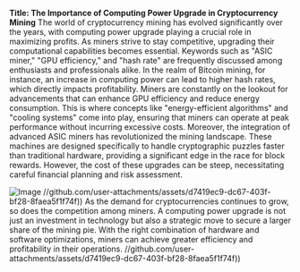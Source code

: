 **Title: The Importance of Computing Power Upgrade in Cryptocurrency Mining**
The world of cryptocurrency mining has evolved significantly over the years, with computing power upgrade playing a crucial role in maximizing profits. As miners strive to stay competitive, upgrading their computational capabilities becomes essential. Keywords such as "ASIC miner," "GPU efficiency," and "hash rate" are frequently discussed among enthusiasts and professionals alike. 
In the realm of Bitcoin mining, for instance, an increase in computing power can lead to higher hash rates, which directly impacts profitability. Miners are constantly on the lookout for advancements that can enhance GPU efficiency and reduce energy consumption. This is where concepts like "energy-efficient algorithms" and "cooling systems" come into play, ensuring that miners can operate at peak performance without incurring excessive costs.
Moreover, the integration of advanced ASIC miners has revolutionized the mining landscape. These machines are designed specifically to handle cryptographic puzzles faster than traditional hardware, providing a significant edge in the race for block rewards. However, the cost of these upgrades can be steep, necessitating careful financial planning and risk assessment.

![Image](https://github.com/user-attachments/assets/4a25d116-2220-4385-b08e-f287af8fcbc4)
 //github.com/user-attachments/assets/d7419ec9-dc67-403f-bf28-8faea5f1f74f))
As the demand for cryptocurrencies continues to grow, so does the competition among miners. A computing power upgrade is not just an investment in technology but also a strategic move to secure a larger share of the mining pie. With the right combination of hardware and software optimizations, miners can achieve greater efficiency and profitability in their operations.
 //github.com/user-attachments/assets/d7419ec9-dc67-403f-bf28-8faea5f1f74f))
